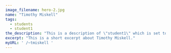 ```yaml
---
image_filename: hero-2.jpg
name: "Timothy Miskell"
tags:
  - students
  - student1
the_description: "This is a description of \"student1\" which is set to nothing, for the time being."
excerpt: "This is a short excerpt about Timothy Miskell."
myURL: ' /~tmiskell '
---
```

